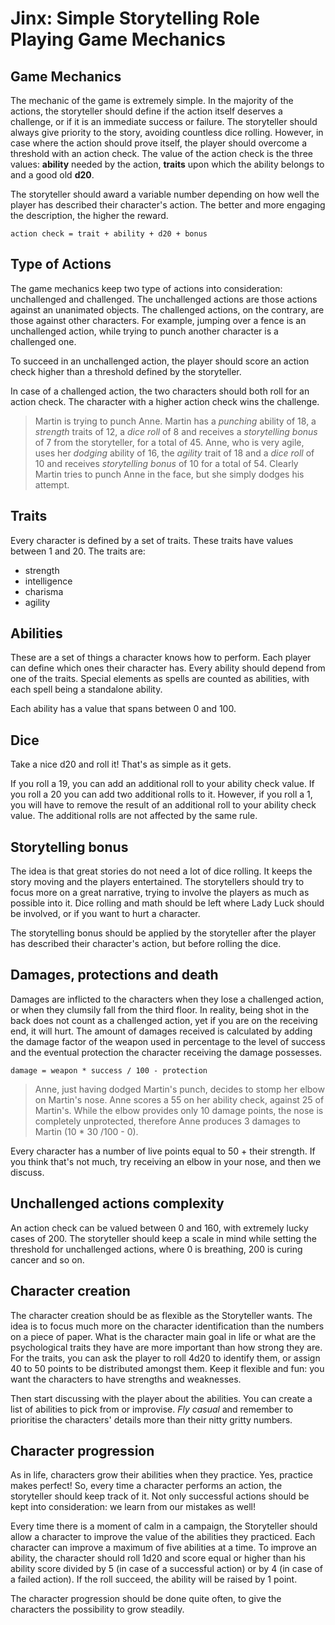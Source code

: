 # Jinx: Simple Storytelling Role Playing Game Mechanics

## Game Mechanics
The mechanic of the game is extremely simple. In the majority of the actions, the storyteller should define if the action itself deserves a challenge, or if it is an immediate success or failure. The storyteller should always give priority to the story, avoiding countless dice rolling. However, in case where the action should prove itself, the player should overcome a threshold with an action check. The value of the action check is the three values: **ability** needed by the action, **traits** upon which the ability belongs to and a good old **d20**.

The storyteller should award a variable number depending on how well the player has described their character's action. The better and more engaging the description, the higher the reward.

```
action check = trait + ability + d20 + bonus
```

## Type of Actions
The game mechanics keep two type of actions into consideration: unchallenged and challenged. The unchallenged actions are those actions against an unanimated objects. The challenged actions, on the contrary, are those against other characters. For example, jumping over a fence is an unchallenged action, while trying to punch another character is a challenged one.

To succeed in an unchallenged action, the player should score an action check higher than a threshold defined by the storyteller.

In case of a challenged action, the two characters should both roll for an action check. The character with a higher action check wins the challenge. 

> Martin is trying to punch Anne. Martin has a *punching* ability of 18, a *strength* traits of 12, a *dice roll* of 8 and receives a *storytelling bonus* of 7 from the storyteller, for a total of 45. Anne, who is very agile, uses her *dodging* ability of 16, the *agility* trait of 18 and a *dice roll* of 10 and receives *storytelling bonus* of 10 for a total of 54. Clearly Martin tries to punch Anne in the face, but she simply dodges his attempt.

## Traits
Every character is defined by a set of traits. These traits have values between 1 and 20. The traits are:

* strength
* intelligence
* charisma
* agility

## Abilities
These are a set of things a character knows how to perform. Each player can define which ones their character has. Every ability should depend from one of the traits. Special elements as spells are counted as abilities, with each spell being a standalone ability.

Each ability has a value that spans between 0 and 100.

## Dice
Take a nice d20 and roll it! That's as simple as it gets.

If you roll a 19, you can add an additional roll to your ability check value. If you roll a 20 you can add two additional rolls to it. However, if you roll a 1, you will have to remove the result of an additional roll to your ability check value. The additional rolls are not affected by the same rule.

## Storytelling bonus
The idea is that great stories do not need a lot of dice rolling. It keeps the story moving and the players entertained. The storytellers should try to focus more on a great narrative, trying to involve the players as much as possible into it. Dice rolling and math should be left where Lady Luck should be involved, or if you want to hurt a character.

The storytelling bonus should be applied by the storyteller after the player has described their character's action, but before rolling the dice.

## Damages, protections and death
Damages are inflicted to the characters when they lose a challenged action, or when they clumsily fall from the third floor. In reality, being shot in the back does not count as a challenged action, yet if you are on the receiving end, it will hurt. The amount of damages received is calculated by adding the damage factor of the weapon used in percentage to the level of success and the eventual protection the character receiving the damage possesses.

```
damage = weapon * success / 100 - protection
```

> Anne, just having dodged Martin's punch, decides to stomp her elbow on Martin's nose. Anne scores a 55 on her ability check, against 25 of Martin's. While the elbow provides only 10 damage points, the nose is completely unprotected, therefore Anne produces 3 damages to Martin (10 * 30 /100 - 0).

Every character has a number of live points equal to 50 + their strength. If you think that's not much, try receiving an elbow in your nose, and then we discuss.

## Unchallenged actions complexity
An action check can be valued between 0 and 160, with extremely lucky cases of 200. The storyteller should keep a scale in mind while setting the threshold for unchallenged actions, where 0 is breathing, 200 is curing cancer and so on.

## Character creation
The character creation should be as flexible as the Storyteller wants. The idea is to focus much more on the character identification than the numbers on a piece of paper. What is the character main goal in life or what are the psychological traits they have are more important than how strong they are.
For the traits, you can ask the player to roll 4d20 to identify them, or assign 40 to 50 points to be distributed amongst them. Keep it flexible and fun: you want the characters to have strengths and weaknesses.

Then start discussing with the player about the abilities. You can create a list of abilities to pick from or improvise. *Fly casual* and remember to prioritise the characters' details more than their nitty gritty numbers.

## Character progression
As in life, characters grow their abilities when they practice. Yes, practice makes perfect! So, every time a character performs an action, the storyteller should keep track of it. Not only successful actions should be kept into consideration: we learn from our mistakes as well!

Every time there is a moment of calm in a campaign, the Storyteller should allow a character to improve the value of the abilities they practiced. Each character can improve a maximum of five abilities at a time. To improve an ability, the character should roll 1d20 and score equal or higher than his ability score divided by 5 (in case of a successful action) or by 4 (in case of a failed action). If the roll succeed, the ability will be raised by 1 point.

The character progression should be done quite often, to give the characters the possibility to grow steadily.
